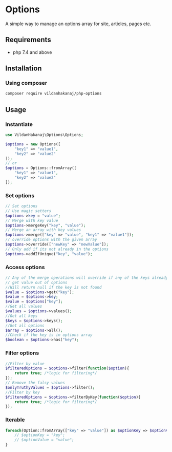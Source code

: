# Options
A simple way to manage an options array for site, articles, pages etc.

## Requirements
+ php 7.4 and above

## Installation
### Using composer
```bash
composer require vildanhakanaj/php-options 
```

## Usage

### Instantiate
```php
use VildanHakanaj\Options\Options;

$options = new Options([
    "key1" => "value1",
    "key2" => "value2"
]);
// or
$options = Options::fromArray([
    "key1" => "value1",
    "key2" => "value2"
]);
````
### Set options
```php
// Set options
// Use magic setters
$options->key = "value";
// Merge with key value
$options->mergeKey("key", "value");
// Merge an array with key values
$options->merge(["key" => "value", "key1" => "value1"]);
// override options with the given array 
$options->override(["newKey" => "newValue"]);
// Only add if its not already in the options
$options->addIfUnique("key", "value");
```
### Access options
```php
// Any of the merge operations will override if any of the keys already exists in the options array.
// get value out of options
//Will return null if the key is not found
$value = $options->get("key");
$value = $options->key;
$value = $options["key"];
//Get all values
$values = $options->values();
//Get all keys
$keys = $options->keys();
//Get all options
$array = $options->all();
//Check if the key is in options array
$boolean = $options->has("key");
```
### Filter options
```php
//Filter by value
$filteredOptions = $options->filter(function($option){
    return true; /*logic for filtering*/
});
// Remove the falsy values
$onlyTruthyValues = $options->filter();
//Filter by key
$filteredOptions = $options->filterByKey(function($option){
    return true; /*logic for filtering*/
});
```
### Iterable
```php
foreach(Option::fromArray(["key" => "value"]) as $optionKey => $optionValue){
    // $optionKey = "key";
    // $optionValue = "value";
}
```
